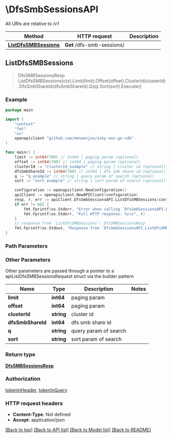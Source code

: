 # \DfsSmbSessionsAPI

All URIs are relative to */v1*

Method | HTTP request | Description
------------- | ------------- | -------------
[**ListDfsSMBSessions**](DfsSmbSessionsAPI.md#ListDfsSMBSessions) | **Get** /dfs-smb-sessions/ | 



## ListDfsSMBSessions

> DfsSMBSessionsResp ListDfsSMBSessions(ctx).Limit(limit).Offset(offset).ClusterId(clusterId).DfsSmbShareId(dfsSmbShareId).Q(q).Sort(sort).Execute()





### Example

```go
package main

import (
	"context"
	"fmt"
	"os"
	openapiclient "github.com/menwenjun/xsky-eos-go-sdk"
)

func main() {
	limit := int64(789) // int64 | paging param (optional)
	offset := int64(789) // int64 | paging param (optional)
	clusterId := "clusterId_example" // string | cluster id (optional)
	dfsSmbShareId := int64(789) // int64 | dfs smb share id (optional)
	q := "q_example" // string | query param of search (optional)
	sort := "sort_example" // string | sort param of search (optional)

	configuration := openapiclient.NewConfiguration()
	apiClient := openapiclient.NewAPIClient(configuration)
	resp, r, err := apiClient.DfsSmbSessionsAPI.ListDfsSMBSessions(context.Background()).Limit(limit).Offset(offset).ClusterId(clusterId).DfsSmbShareId(dfsSmbShareId).Q(q).Sort(sort).Execute()
	if err != nil {
		fmt.Fprintf(os.Stderr, "Error when calling `DfsSmbSessionsAPI.ListDfsSMBSessions``: %v\n", err)
		fmt.Fprintf(os.Stderr, "Full HTTP response: %v\n", r)
	}
	// response from `ListDfsSMBSessions`: DfsSMBSessionsResp
	fmt.Fprintf(os.Stdout, "Response from `DfsSmbSessionsAPI.ListDfsSMBSessions`: %v\n", resp)
}
```

### Path Parameters



### Other Parameters

Other parameters are passed through a pointer to a apiListDfsSMBSessionsRequest struct via the builder pattern


Name | Type | Description  | Notes
------------- | ------------- | ------------- | -------------
 **limit** | **int64** | paging param | 
 **offset** | **int64** | paging param | 
 **clusterId** | **string** | cluster id | 
 **dfsSmbShareId** | **int64** | dfs smb share id | 
 **q** | **string** | query param of search | 
 **sort** | **string** | sort param of search | 

### Return type

[**DfsSMBSessionsResp**](DfsSMBSessionsResp.md)

### Authorization

[tokenInHeader](../README.md#tokenInHeader), [tokenInQuery](../README.md#tokenInQuery)

### HTTP request headers

- **Content-Type**: Not defined
- **Accept**: application/json

[[Back to top]](#) [[Back to API list]](../README.md#documentation-for-api-endpoints)
[[Back to Model list]](../README.md#documentation-for-models)
[[Back to README]](../README.md)

